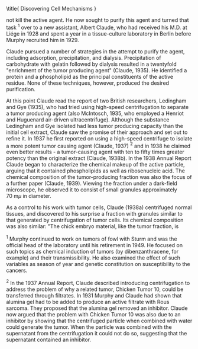 \title{
Discovering Cell Mechanisms
}

not kill the active agent. He now sought to purify this agent and turned that task ${ }^{1}$ over to a new assistant, Albert Claude, who had received his M.D. at Liége in 1928 and spent a year in a tissue-culture laboratory in Berlin before Murphy recruited him in 1929.

Claude pursued a number of strategies in the attempt to purify the agent, including adsorption, precipitation, and dialysis. Precipitation of carbohydrate with gelatin followed by dialysis resulted in a twentyfold "enrichment of the tumor producing agent" (Claude, 1935). He identified a protein and a phospholipid as the principal constituents of the active residue. None of these techniques, however, produced the desired purification.

At this point Claude read the report of two British researchers, Ledingham and Gye (1935), who had tried using high-speed centrifugation to separate a tumor producing agent (also McIntosch, 1935, who employed a Henriot and Huguenard air-driven ultracentrifuge). Although the substance Ledingham and Gye isolated had less tumor producing capacity than the initial cell extract, Claude saw the promise of their approach and set out to refine it. In 1937 he first reported on using a high-speed centrifuge to isolate a more potent tumor causing agent (Claude, 1937) ${ }^{2}$ and in 1938 he claimed even better results - a tumor-causing agent with ten to fifty times greater potency than the original extract (Claude, 1938b). In the 1938 Annual Report Claude began to characterize the chemical makeup of the active particle, arguing that it contained phospholipids as well as ribosenucleic acid. The chemical composition of the tumor-producing fraction was also the focus of a further paper (Claude, 1939). Viewing the fraction under a dark-field microscope, he observed it to consist of small granules approximately $70 \mathrm{~m} \mu$ in diameter.

As a control to his work with tumor cells, Claude (1938a) centrifuged normal tissues, and discovered to his surprise a fraction with granules similar to that generated by centrifugation of tumor cells. Its chemical composition was also similar: "The chick embryo material, like the tumor fraction, is

${ }^{1}$ Murphy continued to work on tumors of fowl with Sturm and was the official head of the laboratory until his retirement in 1949. He focused on such topics as chemical induction of tumors (by dibenzanthracene, for example) and their transmissibility. He also examined the effect of such variables as season of year and genetic constitution on susceptibility to the cancers.

${ }^{2}$ In the 1937 Annual Report, Claude described introducing centrifugation to address the problem of why a related tumor, Chicken Tumor 10, could be transferred through filtrates. In 1931 Murphy and Claude had shown that alumina gel had to be added to produce an active filtrate with Rous sarcoma. They proposed that the alumina gel removed an inhibitor. Claude now argued that the problem with Chicken Tumor 10 was also due to an inhibitor by showing that the centrifuged particle when combined with water could generate the tumor. When the particle was combined with the supernatant from the centrifugation it could not do so, suggesting that the supernatant contained an inhibitor.